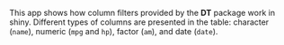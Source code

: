 This app shows how column filters provided by the **DT** package work in shiny. Different types of columns are presented in the table: character (`name`), numeric (`mpg` and `hp`), factor (`am`), and date (`date`).
